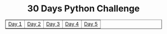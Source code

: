 <h1 align="center">30 Days Python Challenge</h1>
<table border="1" width="100%">
    <tr>
        <td><a href="Day1.md" width="20%">Day 1</a></td>
        <td><a href="Day2.md" width="20%">Day 2</a></td>
        <td><a href="Day3.md" width="20%">Day 3</a></td>
        <td><a href="Day4.md" width="20%">Day 4</a></td>
        <td><a href="Day5.md" width="20%">Day 5</a></td>
    </tr>
</table>